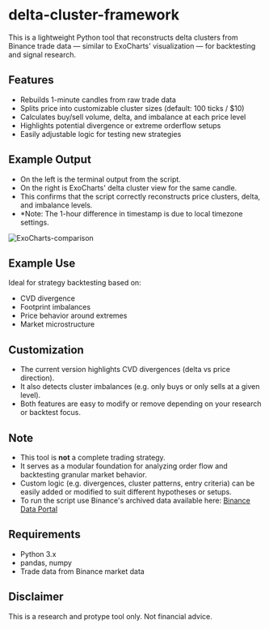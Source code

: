 # delta-cluster-framework

This is a lightweight Python tool that reconstructs delta clusters from Binance trade data — similar to ExoCharts' visualization — for backtesting and signal research.

## Features
- Rebuilds 1-minute candles from raw trade data
- Splits price into customizable cluster sizes (default: 100 ticks / $10)
- Calculates buy/sell volume, delta, and imbalance at each price level
- Highlights potential divergence or extreme orderflow setups
- Easily adjustable logic for testing new strategies

## Example Output
- On the left is the terminal output from the script.
- On the right is ExoCharts' delta cluster view for the same candle.
- This confirms that the script correctly reconstructs price clusters, delta, and imbalance levels.
- *Note: The 1-hour difference in timestamp is due to local timezone settings.

![ExoCharts-comparison](https://github.com/user-attachments/assets/d894c1dd-7ada-49fd-a56f-c8ceef2aea1c)

  
## Example Use
Ideal for strategy backtesting based on:
- CVD divergence
- Footprint imbalances
- Price behavior around extremes
- Market microstructure

## Customization
- The current version highlights CVD divergences (delta vs price direction).
- It also detects cluster imbalances (e.g. only buys or only sells at a given level).
- Both features are easy to modify or remove depending on your research or backtest focus.

## Note
- This tool is **not** a complete trading strategy.
- It serves as a modular foundation for analyzing order flow and backtesting granular market behavior.
- Custom logic (e.g. divergences, cluster patterns, entry criteria) can be easily added or modified to suit different hypotheses or setups.
- To run the script use Binance's archived data available here: [Binance Data Portal](https://data.binance.vision/?prefix=data/futures/um/daily/trades/)

## Requirements
- Python 3.x
- pandas, numpy
- Trade data from Binance market data


## Disclaimer
This is a research and protype tool only. Not financial advice.
